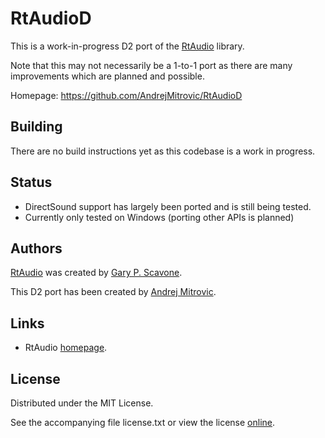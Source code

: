 # RtAudioD

This is a work-in-progress D2 port of the [RtAudio] library.

Note that this may not necessarily be a 1-to-1 port as there are many improvements which are planned and possible.

Homepage: https://github.com/AndrejMitrovic/RtAudioD

[RtAudio]: http://www.music.mcgill.ca/~gary/rtaudio/

## Building

There are no build instructions yet as this codebase is a work in progress.

## Status

- DirectSound support has largely been ported and is still being tested.
- Currently only tested on Windows (porting other APIs is planned)

## Authors

[RtAudio] was created by [Gary P. Scavone].

This D2 port has been created by [Andrej Mitrovic].

[RtAudio]: http://www.music.mcgill.ca/~gary/rtaudio/
[Gary P. Scavone]: http://www.music.mcgill.ca/~gary/
[Andrej Mitrovic]: https://github.com/AndrejMitrovic

## Links

- RtAudio [homepage](http://www.music.mcgill.ca/~gary/rtaudio/).

## License

Distributed under the MIT License.

See the accompanying file license.txt or view the license [online](https://www.music.mcgill.ca/~gary/rtaudio/license.html).

